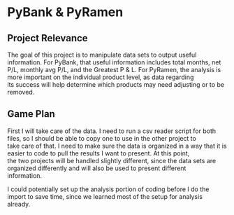 # PyBank & PyRamen
## Project Relevance
The goal of this project is to manipulate data sets to output useful information. For PyBank, that useful information includes total months, net <br> P/L, monthly avg P/L, and the Greatest P & L. For PyRamen, the analysis is more important on the individual product level, as data regarding <br> its success will help determine which products may need adjusting or to be removed.

## Game Plan
First I will take care of the data. I need to run a csv reader script for both files, so I should be able to copy one to use in the other project to <br> take care of that. I need to make sure the data is organized in a way that it is easier to code to pull the results I want to present. At this point, <br> the two projects will be handled slightly different, since the data sets are organized differently and will also be used to present different <br> information.

I could potentially set up the analysis portion of coding before I do the import to save time, since we learned most of the setup for analysis <br> already. 



